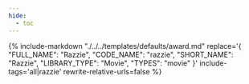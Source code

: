 ```yaml
---
hide:
  - toc
---
```

{%
    include-markdown "./../../templates/defaults/award.md"
    replace='{
        "FULL_NAME": "Razzie",
        "CODE_NAME": "razzie",
        "SHORT_NAME": "Razzie",
        "LIBRARY_TYPE": "Movie",
        "TYPES": "movie"
    }'
    include-tags='all|razzie'
    rewrite-relative-urls=false
%}